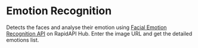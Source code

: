 # Emotion Recognition

Detects the faces and analyse their emotion using [Facial Emotion Recognition API](https://rapidapi.com/cloud-actions-cloud-actions-default/api/facial-emotion-recognition/) on RapidAPI Hub. Enter the image URL and get the detailed emotions list.
